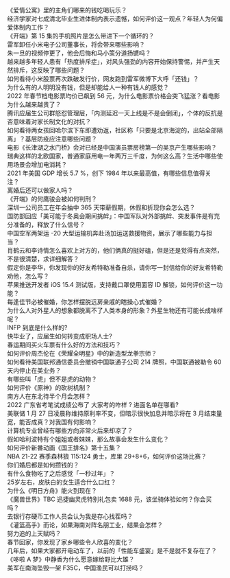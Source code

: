 《爱情公寓》里的主角们哪来的钱吃喝玩乐？  
经济学家对七成清北毕业生进体制内表示遗憾，如何评价这一观点？年轻人为何偏爱体制内工作？  
《开端》第 15 集的手机照片是怎么带进下一个循环的？  
雷军卸任小米电子公司董事长，将会带来哪些影响？  
朱一旦的视频停更了，他会后悔和马小策分道扬镳吗？  
越来越多年轻人患有「热度排斥症」，对风头强劲的内容开始保持警惕，并产生天然排斥，这反映了哪些问题？  
如何看待小米股票再次跌破发行价，网友跑到雷军微博下大呼「还钱」？  
为什么有的人明明没有钱，但是却能给人一种有钱人的感觉？  
2022 年春节档电影票均价已飙到 56 元，为什么电影票价格会突飞猛涨？看电影为什么越来越贵了？  
腾讯应届生公司群怒怼管理层，「内测延迟一天上线是不是会倒闭」，个体的反抗是否意味着对家长制文化的对抗？  
如何看待两女孩回哈尔滨下车即遭劝返，社区称「只要是北京海淀的，出站全部隔离」？基层防疫应注意哪些问题？  
电影《长津湖之水门桥》会对已经是中国演员票房榜第一的吴京产生哪些影响？  
瑞典这样的北欧国家，普通家庭用电一年两万三千度，为何这么高？生活中哪些使用场景会增加电消耗？  
2021 年美国 GDP 增长 5.7 %，创下 1984 年以来最高值，有哪些信息值得关注？  
离婚后还可以做家人吗？  
《开端》的何鹰骏会被如何判刑？  
深圳一公司员工在年会抽中 365 天带薪假期，休假和折现你会怎么选？  
国防部回应「美可能于冬奥会期间挑衅」：中国军队对外部挑衅、突发事件是有充分准备的，释放了什么信号？  
中国空军两架运 -20 大型运输机奔赴汤加运送救援物资，展示了哪些能力与担当？  
肖鹤云和李诗情怎么喜欢上对方的，他们俩真的挺好磕，但是还是觉得有点突然，不是很清楚，求详细解答？  
假定你是李华，你发现你的好友希特勒准备自杀，请你写一封信给你的好友希特勒劝他，怎么写？  
苹果推送开发者 iOS 15.4 测试版，支持戴口罩使用面容 ID 解锁，如何评价这一功能？  
每逢佳节必被催婚，你怎样摆脱远房亲戚的瞎操心式催婚？  
为什么人对外星人的想象都脱离不了人类本身的形象？外星生物还有可能长成啥样呢？  
INFP 到底是什么样的?  
快毕业了，应届生如何转变成职场人士?  
春运期间买火车票有什么好的方法和技巧？  
如何评价周杰伦在《荣耀全明星》中的新造型龙拳宗师？  
如何看待美国联邦通信委员会撤销中国联通子公司 214 牌照，中国联通被勒令 60 天内停止在美业务？  
有哪些叫「虎」但不是虎的动物？  
如何评价《原神》的砍树机制？  
南方人在东北待半个月会怎样？  
2022 广东省考笔试成绩公布了 大家考的咋样 ? 进面名单在哪看?  
美联储 1 月 27 日凌晨称维持原利率不变，但暗示很快加息并暗示将在 3 月结束量宽，能否成真？对我国有何影响？  
计算机专业曾经有哪些方向非常火后来却凉了？  
假如哈利波特有个姐姐或者妹妹，那么故事会发生什么变化？  
如何评价新番动画《国王排名》第十五集？  
NBA 21-22 赛季森林狼 115:124 勇士，库里 29+8+6，如何评价这场比赛？  
你们婚后都是如何攒钱的？  
有什么食物吃了之后感觉「一秒过年」？  
25岁左右，皮肤白的女生适合什么口红？  
为什么《明日方舟》能火到现在？  
《魔兽世界》TBC 迅捷幽灵虎特别礼包卖 1688 元，该坐骑体验如何？你会买吗？  
去银行存硬币工作人员会认为我是存心找茬吗？  
《灌篮高手》而论，如果海南对阵名朋工业，结果会怎样？  
努力追的上天赋吗？  
春节回家，你发现了家乡哪些令人欣喜的变化？  
几年后，如果大家都开电动车了，以前的「性能车盛宴」是不是就不复存在了？  
《哆啦 A 梦》中静香为什么愿意嫁给野比大雄？  
美军在南海坠毁一架 F35C，中国渔民可以打捞吗？  
